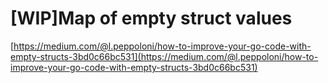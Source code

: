 # \[WIP\]Map of empty struct values

[https://medium.com/@l.peppoloni/how-to-improve-your-go-code-with-empty-structs-3bd0c66bc531](https://medium.com/@l.peppoloni/how-to-improve-your-go-code-with-empty-structs-3bd0c66bc531)

